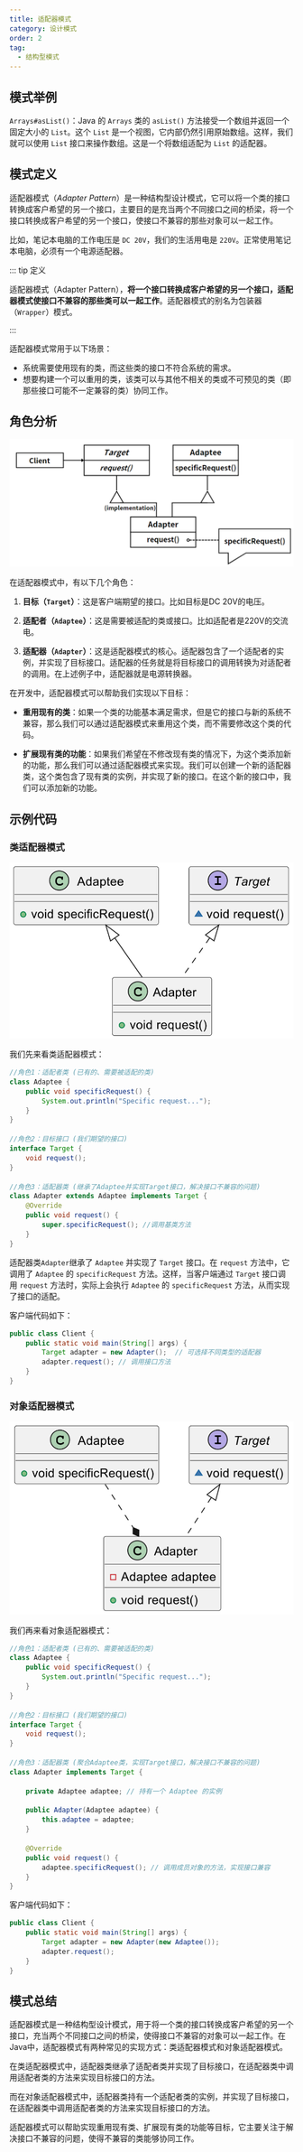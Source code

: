```yaml
---
title: 适配器模式
category: 设计模式
order: 2
tag:
  - 结构型模式
---
```


## 模式举例

`Arrays#asList()`：Java 的 `Arrays` 类的 `asList()` 方法接受一个数组并返回一个固定大小的 `List`。这个 `List` 是一个视图，它内部仍然引用原始数组。这样，我们就可以使用 `List` 接口来操作数组。这是一个将数组适配为 `List` 的适配器。

## 模式定义

适配器模式（*Adapter Pattern*）是一种结构型设计模式，它可以将一个类的接口转换成客户希望的另一个接口，主要目的是充当两个不同接口之间的桥梁，将一个接口转换成客户希望的另一个接口，使接口不兼容的那些对象可以一起工作。

比如，笔记本电脑的工作电压是 `DC 20V`，我们的生活用电是 `220V`。正常使用笔记本电脑，必须有一个电源适配器。

::: tip 定义

适配器模式（Adapter Pattern），**将一个接口转换成客户希望的另一个接口，适配器模式使接口不兼容的那些类可以一起工作**。适配器模式的别名为包装器（`Wrapper`）模式。

:::

适配器模式常用于以下场景：

- 系统需要使用现有的类，而这些类的接口不符合系统的需求。
- 想要构建一个可以重用的类，该类可以与其他不相关的类或不可预见的类（即那些接口可能不一定兼容的类）协同工作。

## 角色分析

![img](images/02_适配器模式/ea3ed016429ba85226bb10268dfe4c18.png)

在适配器模式中，有以下几个角色：

1. **目标（`Target`）**：这是客户端期望的接口。比如目标是DC 20V的电压。

2. **适配者（`Adaptee`）**：这是需要被适配的类或接口。比如适配者是220V的交流电。

3. **适配器（`Adapter`）**：这是适配器模式的核心。适配器包含了一个适配者的实例，并实现了目标接口。适配器的任务就是将目标接口的调用转换为对适配者的调用。在上述例子中，适配器就是电源转换器。

在开发中，适配器模式可以帮助我们实现以下目标：

- **重用现有的类**：如果一个类的功能基本满足需求，但是它的接口与新的系统不兼容，那么我们可以通过适配器模式来重用这个类，而不需要修改这个类的代码。

- **扩展现有类的功能**：如果我们希望在不修改现有类的情况下，为这个类添加新的功能，那么我们可以通过适配器模式来实现。我们可以创建一个新的适配器类，这个类包含了现有类的实例，并实现了新的接口。在这个新的接口中，我们可以添加新的功能。

## 示例代码

### 类适配器模式

![image-20240320142124150](images/02_适配器模式/image-20240320142124150.png)

我们先来看类适配器模式：

```java
//角色1：适配者类 (已有的、需要被适配的类)
class Adaptee {
    public void specificRequest() {
        System.out.println("Specific request...");
    }
}

//角色2：目标接口 (我们期望的接口)
interface Target {
    void request();
}

//角色3：适配器类 (继承了Adaptee并实现Target接口，解决接口不兼容的问题)
class Adapter extends Adaptee implements Target {
	@Override
	public void request() {
		super.specificRequest(); //调用基类方法
	}
}
```

适配器类`Adapter`继承了 `Adaptee` 并实现了 `Target` 接口。在 `request` 方法中，它调用了 `Adaptee` 的 `specificRequest` 方法。这样，当客户端通过 `Target` 接口调用 `request` 方法时，实际上会执行 `Adaptee` 的 `specificRequest` 方法，从而实现了接口的适配。

客户端代码如下：

```java
public class Client {
	public static void main(String[] args) {
		Target adapter = new Adapter();  // 可选择不同类型的适配器
		adapter.request(); // 调用接口方法
	}
}
```

### 对象适配器模式

![image-20240320145217836](images/02_适配器模式/image-20240320145217836.png)

我们再来看对象适配器模式：

```java
//角色1：适配者类 (已有的、需要被适配的类)
class Adaptee {
	public void specificRequest() {
		System.out.println("Specific request...");
	}
}

//角色2：目标接口 (我们期望的接口)
interface Target {
	void request();
}

//角色3：适配器类 (聚合Adaptee类，实现Target接口，解决接口不兼容的问题)
class Adapter implements Target {
    
	private Adaptee adaptee; // 持有一个 Adaptee 的实例

	public Adapter(Adaptee adaptee) {
		this.adaptee = adaptee;
	}

	@Override
	public void request() {
		adaptee.specificRequest(); // 调用成员对象的方法，实现接口兼容
	}
}
```

客户端代码如下：

```java
public class Client {
	public static void main(String[] args) {
		Target adapter = new Adapter(new Adaptee());
		adapter.request();
	}
}
```

## 模式总结

适配器模式是一种结构型设计模式，用于将一个类的接口转换成客户希望的另一个接口，充当两个不同接口之间的桥梁，使得接口不兼容的对象可以一起工作。在Java中，适配器模式有两种常见的实现方式：类适配器模式和对象适配器模式。

在类适配器模式中，适配器类继承了适配者类并实现了目标接口，在适配器类中调用适配者类的方法来实现目标接口的方法。

而在对象适配器模式中，适配器类持有一个适配者类的实例，并实现了目标接口，在适配器类中调用适配者类的方法来实现目标接口的方法。

适配器模式可以帮助实现重用现有类、扩展现有类的功能等目标，它主要关注于解决接口不兼容的问题，使得不兼容的类能够协同工作。